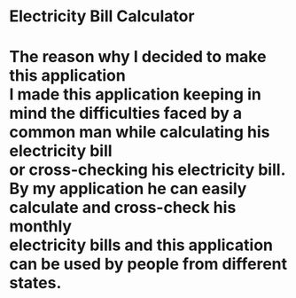 # Electricity Bill Calculator <br>

# The reason why I decided to make this application <br> I made this application keeping in mind the difficulties faced by a common man while calculating his electricity bill<br> or cross-checking his electricity bill. By my application he can easily calculate and cross-check his monthly<br> electricity bills and this application can be used by people from different states.
